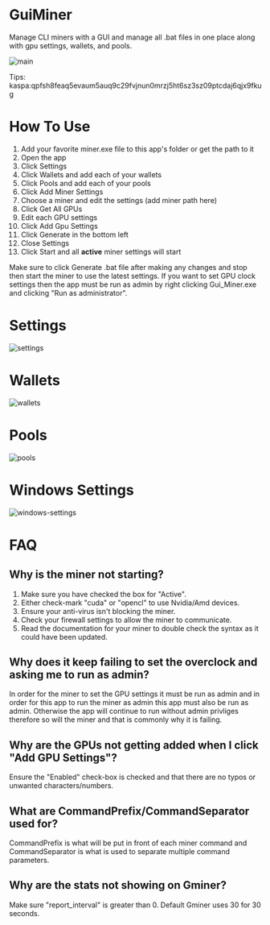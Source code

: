 # GuiMiner
Manage CLI miners with a GUI and manage all .bat files in one place along with gpu settings, wallets, and pools.

![main](https://github.com/peavey2787/GuiMiner/assets/11081113/9dce49d7-8cb1-4177-8d05-b431eed0191a)

Tips: kaspa:qpfsh8feaq5evaum5auq9c29fvjnun0mrzj5ht6sz3sz09ptcdaj6qjx9fkug

# How To Use

1. Add your favorite miner.exe file to this app's folder or get the path to it
2. Open the app
3. Click Settings
4. Click Wallets and add each of your wallets
5. Click Pools and add each of your pools
6. Click Add Miner Settings
7. Choose a miner and edit the settings (add miner path here)
8. Click Get All GPUs
9. Edit each GPU settings
10. Click Add Gpu Settings
11. Click Generate in the bottom left
12. Close Settings
13. Click Start and all __active__ miner settings will start

Make sure to click Generate .bat file after making any changes and stop then start the miner to use the latest settings. If you want to set GPU clock settings then the app must be run as admin by right clicking Gui_Miner.exe and clicking "Run as administrator".

# Settings
![settings](https://github.com/peavey2787/GuiMiner/assets/11081113/7c26f3e6-d412-43d4-ae01-f8afb5f3d301)

# Wallets
![wallets](https://github.com/peavey2787/GuiMiner/assets/11081113/9fa29829-625f-4108-9ebc-7142f9c74330)

# Pools
![pools](https://github.com/peavey2787/GuiMiner/assets/11081113/e9a60136-65a2-47b3-8ea9-5505f37f59c8)

# Windows Settings
![windows-settings](https://github.com/peavey2787/GuiMiner/assets/11081113/665ea91f-7ee8-4c53-a91e-c3a5985f214b)


# FAQ
## Why is the miner not starting?

1. Make sure you have checked the box for "Active".
2. Either check-mark "cuda" or "opencl" to use Nvidia/Amd devices.
3. Ensure your anti-virus isn't blocking the miner.
4. Check your firewall settings to allow the miner to communicate.
5. Read the documentation for your miner to double check the syntax as it could have been updated.

## Why does it keep failing to set the overclock and asking me to run as admin?

In order for the miner to set the GPU settings it must be run as admin and in order for this app to run the miner as admin this app must also be run as admin. Otherwise the app will continue to run without admin privliges therefore so will the miner and that is commonly why it is failing.

## Why are the GPUs not getting added when I click "Add GPU Settings"?

Ensure the "Enabled" check-box is checked and that there are no typos or unwanted characters/numbers.
   
## What are CommandPrefix/CommandSeparator used for?

CommandPrefix is what will be put in front of each miner command and CommandSeparator is what is used to separate multiple command parameters.

## Why are the stats not showing on Gminer?

Make sure "report_interval" is greater than 0. Default Gminer uses 30 for 30 seconds.
